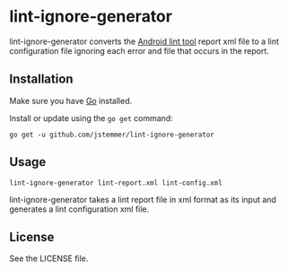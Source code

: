 # lint-ignore-generator

lint-ignore-generator converts the [Android lint tool][] report xml file to a
lint configuration file ignoring each error and file that occurs in the report.

## Installation

Make sure you have [Go][] installed.

Install or update using the `go get` command:

	go get -u github.com/jstemmer/lint-ignore-generator

## Usage

	lint-ignore-generator lint-report.xml lint-config.xml

lint-ignore-generator takes a lint report file in xml format as its input and
generates a lint configuration xml file.

## License

See the LICENSE file.

[Android lint tool]: http://tools.android.com/tips/lint
[Go]: http://golang.org
